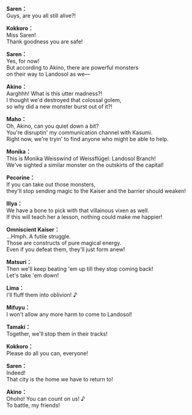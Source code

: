 # 

  
**Saren：**  
Guys, are you all still alive?!  
  
**Kokkoro：**  
Miss Saren!  
Thank goodness you are safe!  
  
**Saren：**  
Yes, for now!  
But according to Akino, there are powerful monsters  
on their way to Landosol as we—  
  
**Akino：**  
Aarghhh! What is this utter madness?!  
I thought we'd destroyed that colossal golem,  
so why did a new monster burst out of it?!  
  
**Maho：**  
Oh, Akino, can you quiet down a bit?  
You're disruptin' my communication channel with Kasumi.  
Right now, we're tryin' to find anyone who might be able to help.  
  
**Monika：**  
This is Monika Weisswind of Weissflügel: Landosol Branch!  
We've sighted a similar monster on the outskirts of the capital!  
  
**Pecorine：**  
If you can take out those monsters,  
they'll stop sending magic to the Kaiser and the barrier should weaken!  
  
**Illya：**  
We have a bone to pick with that villainous vixen as well.  
If this will teach her a lesson, nothing could make me happier!  
  
**Omniscient Kaiser：**  
...Hmph. A futile struggle.  
Those are constructs of pure magical energy.  
Even if you defeat them, they'll just form anew!  
  
**Matsuri：**  
Then we'll keep beating 'em up till they stop coming back!  
Let's take 'em down!  
  
**Lima：**  
I'll fluff them into oblivion! ♪  
  
**Mifuyu：**  
I won't allow any more harm to come to Landosol!  
  
**Tamaki：**  
Together, we'll stop them in their tracks!  
  
**Kokkoro：**  
Please do all you can, everyone!  
  
**Saren：**  
Indeed!  
That city is the home we have to return to!  
  
**Akino：**  
Ohoho! You can count on us! ♪  
To battle, my friends!  
